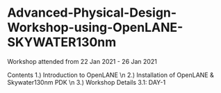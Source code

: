 # Advanced-Physical-Design-Workshop-using-OpenLANE-SKYWATER130nm
Workshop attended from 22 Jan 2021 - 26 Jan 2021

Contents
  1.) Introduction to OpenLANE \n
  2.) Installation of OpenLANE & Skywater130nm PDK \n
  3.) Workshop Details
    3.1: DAY-1  
  

